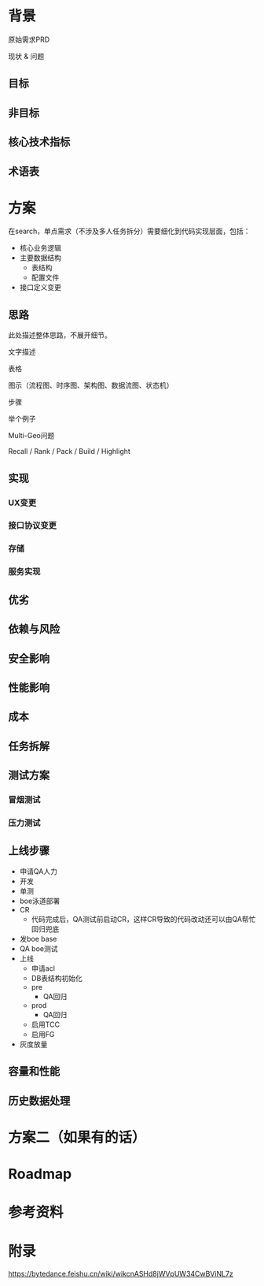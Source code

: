 # 背景

原始需求PRD

现状 & 问题

## 目标

## 非目标

## 核心技术指标

## 术语表

# 方案
在search，单点需求（不涉及多人任务拆分）需要细化到代码实现层面，包括：

- 核心业务逻辑
- 主要数据结构
	- 表结构
	- 配置文件
- 接口定义变更

## 思路

此处描述整体思路，不展开细节。

文字描述

表格

图示（流程图、时序图、架构图、数据流图、状态机）

步骤

举个例子

Multi-Geo问题

Recall / Rank / Pack / Build / Highlight

## 实现

### UX变更

### 接口协议变更

### 存储

### 服务实现

## 优劣

## 依赖与风险

## 安全影响

## 性能影响

## 成本

## 任务拆解

## 测试方案

### 冒烟测试

### 压力测试

## 上线步骤

- 申请QA人力
- 开发
- 单测
- boe泳道部署
- CR
	- 代码完成后，QA测试前启动CR，这样CR导致的代码改动还可以由QA帮忙回归兜底
- 发boe base
- QA boe测试
- 上线
    - 申请acl
	- DB表结构初始化
	- pre
		- QA回归
	- prod
		- QA回归
	- 启用TCC
	- 启用FG
- 灰度放量

## 容量和性能

## 历史数据处理

# 方案二（如果有的话）

# Roadmap
# 参考资料
# 附录
https://bytedance.feishu.cn/wiki/wikcnASHd8jWVpUW34CwBViNL7z
